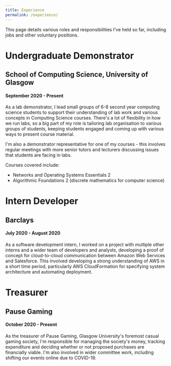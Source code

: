 ```yaml
---
title: Experience
permalink: /experience/
---
```


This page details various roles and responsibilities I've held so far, including jobs and other voluntary positions.

# Undergraduate Demonstrator
## School of Computing Science, University of Glasgow
#### September 2020 - Present

As a lab demonstrator, I lead small groups of 6-8 second year computing science students to support their understanding of lab work and various concepts in Computing Science courses. There's a lot of flexibility in how we run labs, so a big part of my role is tailoring lab organisation to various groups of students, keeping students engaged and coming up with various ways to present course material.

I'm also a demonstrator representative for one of my courses - this involves regular meetings with more senior tutors and lecturers discussing issues that students are facing in labs.

Courses covered include:
* Networks and Operating Systems Essentials 2
* Algorithmic Foundations 2 (discrete mathematics for computer science)

# Intern Developer
## Barclays
#### July 2020 - August 2020

As a software development intern, I worked on a project with multiple other interns and a wider team of developers and analysts, developing a proof of concept for cloud-to-cloud communication between Amazon Web Services and Salesforce. This involved developing a strong understanding of AWS in a short time period, particularly AWS CloudFormation for specifying system architecture and automating deployment.

# Treasurer
## Pause Gaming
#### October 2020 - Present

As the treasurer of Pause Gaming, Glasgow University's foremost casual gaming society, I'm responsible for managing the society's money, tracking expenditure and deciding whether or not proposed purchases are financially viable. I'm also involved in wider committee work, including shifting our events online due to COVID-19.